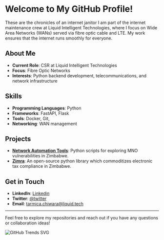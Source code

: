 
# Welcome to My GitHub Profile!

These are the chronicles of an internet janitor
I am part of the internet maintenance crew at Liquid Intelligent Technologies, where I focus on Wide Area Networks (WANs) served via fibre optic cable and LTE. My work ensures that the internet runs smoothly for everyone.

## About Me
- **Current Role**: CSR at Liquid Intelligent Technologies
- **Focus**: Fibre Optic Networks
- **Interests**: Python backend development, telecommunications, and network infrastructure

## Skills
- **Programming Languages**: Python
- **Frameworks**: FastAPI, Flask
- **Tools**: Docker, Git, 
- **Networking**: WAN management

## Projects
- **[Network Automation Tools]([https://github.com/lordskyzw/network-automation-tools](https://github.com/lordskyzw/chroma-stone-research))**: Python scripts for exploring MNO vulnerabilities in Zimbabwe.
- **[Zimra](https://github.com/lordskyzw/zimra)**: An open-source python library which commoditizes electronic tax compliance in Zimbabwe.

## Get in Touch
- **LinkedIn**: [Linkedin](https://www.linkedin.com/in/tarimicachiwara)
- **Twitter**: [@twitter](https://twitter.com/tarmicachiwara)
- **Email**: tarmica.chiwara@liquid.tech

---

Feel free to explore my repositories and reach out if you have any questions or collaboration ideas!

![GitHub Trends SVG](https://api.githubtrends.io/user/svg/lordskyzw/repos?time_range=one_year&group=other&theme=bright_lights)

